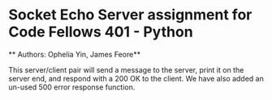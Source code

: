 # Socket Echo Server assignment for Code Fellows 401 - Python
** Authors: Ophelia Yin, James Feore**

This server/client pair will send a message to the server, print it on the server end, and respond with a 200 OK to the client. We have also added an un-used 500 error response function.